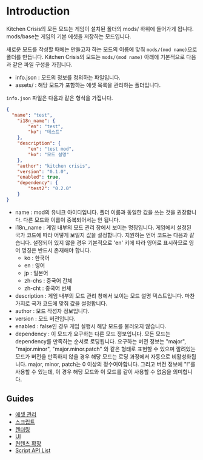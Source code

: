 
# Introduction

Kitchen Crisis의 모든 모드는 게임이 설치된 폴더의 mods/ 하위에 들어가게 됩니다. mods/base는 게임의 기본 에셋을 저장하는 모드입니다.

새로운 모드를 작성할 때에는 만들고자 하는 모드의 이름에 맞춰 `mods/(mod name)`으로 폴더를 만듭니다. Kitchen Crisis의 모드는 `mods/(mod name)` 아래에 기본적으로 다음과 같은 파일 구성을 가집니다.

- info.json : 모드의 정보를 정의하는 파일입니다.
- assets/ : 해당 모드가 포함하는 에셋 목록을 관리하는 폴더입니다.

`info.json` 파일은 다음과 같은 형식을 가집니다.

```json
{
  "name": "test",
	"i18n_name": {
		"en": "test",
		"ko": "테스트"
	},
	"description": {
		"en": "test mod",
		"ko": "모드 설명"
	},
	"author": "kitchen crisis",
	"version": "0.1.0",
	"enabled": true,
	"dependency": {
		"test2": "0.2.0"
	}
}
```

- name : mod의 유니크 아이디입니다. 폴더 이름과 동일한 값을 쓰는 것을 권장합니다. 다른 모드와 이름이 중복되어서는 안 됩니다.
- i18n_name : 게임 내부의 모드 관리 창에서 보이는 명칭입니다. 게임에서 설정된 국가 코드에 따라 어떻게 보일지 값을 설정합니다. 지원하는 언어 코드는 다음과 같습니다. 설정되어 있지 않을 경우 기본적으로 'en' 키에 따라 영어로 표시하므로 영어 명칭은 반드시 존재해야 합니다.
  - ko : 한국어
  - en : 영어
  - jp : 일본어
  - zh-chs : 중국어 간체
  - zh-cht : 중국어 번체
- description : 게임 내부의 모드 관리 창에서 보이는 모드 설명 텍스트입니다. 마찬가지로 국가 코드에 맞춰 값을 설정합니다.
- author : 모드 작성자 정보입니다.
- version : 모드 버전입니다.
- enabled : false인 경우 게임 실행시 해당 모드를 불러오지 않습니다.
- dependency : 이 모드가 요구하는 다른 모드 정보입니다. 모든 모드는 dependency를 만족하는 순서로 로딩됩니다. 요구하는 버전 정보는 "major", "major.minor", "major.minor.patch" 와 같은 형태로 표현할 수 있으며 깔려있는 모드가 버전을 만족하지 않을 경우 해당 모드는 로딩 과정에서 자동으로 비활성화됩니다. major, minor, patch는 0 이상의 정수여야합니다. 그리고 버전 정보에 "!"를 사용할 수 있는데, 이 경우 해당 모드와 이 모드를 같이 사용할 수 없음을 의미합니다.

## Guides

- [에셋 관리](asset.md)
- [스크립트](script.md)
- [렌더링](rendering.md)
- [UI](ui.md)
- [컨텐츠 확장](contents.md)
- [Script API List](api.md)
